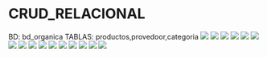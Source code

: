 # CRUD_RELACIONAL
BD: bd_organica TABLAS: productos,provedoor,categoria
![](https://github.com/GonzalezBGA128/CRUD_RELACIONAL/blob/81b45a20917f37f81699d75b95d8c7aeadbce75d/img%201.PNG)
![](https://github.com/GonzalezBGA128/CRUD_RELACIONAL/blob/defa8fb46c843fdddcdfb4ff857507a65b5878d8/img%202.png)
![](https://github.com/GonzalezBGA128/CRUD_RELACIONAL/blob/2a596fa651e8c60be45826d598e7e6dd875f2a9c/img%203.PNG)
![](https://github.com/GonzalezBGA128/CRUD_RELACIONAL/blob/8102fab9b76a8168c6d8ad220f1f7b7bafe727e9/img%204.png)
![](https://github.com/GonzalezBGA128/CRUD_RELACIONAL/blob/c984d41f1aa40dfb63c892d92702124def162503/img%205.PNG)
![](https://github.com/GonzalezBGA128/CRUD_RELACIONAL/blob/604f69bcb30cc186512f91f31e4be263723f72b4/img%206.png)
![](https://github.com/GonzalezBGA128/CRUD_RELACIONAL/blob/6a44bb29dd5dde31c252fa277a4a416de902e882/img%207.png)
![](https://github.com/GonzalezBGA128/CRUD_RELACIONAL/blob/3c16a7405e843a39642be186de6d825b445d7727/img%208.PNG)
![](https://github.com/GonzalezBGA128/CRUD_RELACIONAL/blob/44705237a7a11db6fe6541a7fa600b223f4ffe5d/img%209.PNG)
![](https://github.com/GonzalezBGA128/CRUD_RELACIONAL/blob/f6f8a8b221151b95ec097969c164b902aaa9a5cf/img%2010.PNG)
![](https://github.com/GonzalezBGA128/CRUD_RELACIONAL/blob/3aea339a38303125fce4d1bdabecf473290abe3d/img%2011.PNG)
![](https://github.com/GonzalezBGA128/CRUD_RELACIONAL/blob/5c5ac81bd8a2bf4388a6c36085b5fd1d135ef3c9/img%2012.PNG)
![](https://github.com/GonzalezBGA128/CRUD_RELACIONAL/blob/7a88d70bef6f0cbd1c48bb1b22cd0436e4cf6d3b/img%2013.PNG)
![](https://github.com/GonzalezBGA128/CRUD_RELACIONAL/blob/792008bfca6cda20768feba1cc97c74ba2a83967/img%2014.PNG)
![](https://github.com/GonzalezBGA128/CRUD_RELACIONAL/blob/ef138dcb705794682cdc338b65bec0535f87a681/img%2015.PNG)
![](https://github.com/GonzalezBGA128/CRUD_RELACIONAL/blob/aeff8bc555a6beb412c9d29ae8e4553ab4a7b952/img%2016.PNG)
